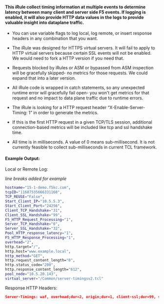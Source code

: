 #### This iRule collect timing information at multiple events to determine latency between many client and server side F5 events. If logging is enabled, it will also provide HTTP data values in the logs to provide valuable insight into dataplane traffic.  

- You can use variable flags to log local, log remote, or insert response headers in any combination that you want.

- The iRule was designed for HTTPS virtual servers. It will fail to apply to HTTP virtual servers because certain SSL events will not be enabled. We would need to fork a HTTP version if you need that.

- Requests blocked by iRules or ASM or bypassed from ASM inspection will be gracefully skipped- no metrics for those requests. We could expand that into a later version.

- All iRule code is wrapped in catch statements, so any unexpected runtime error will gracefully fail open- you won't get metrics for that request and no impact to data plane traffic due to runtime errors.
- The iRule is looking for a HTTP request header “X-Enable-Server-Timing: 1” in order to generate the metrics.
- If this is the first HTTP request in a given TCP/TLS session, additional connection-based metrics will be included like tcp and ssl handshake time.
- All time is in milliseconds. A value of 0 means sub-millisecond. It is not currently feasible to collect sub-milliseconds in current TCL framework. 


#### Example Output: 

Local or Remote Log:  
  
*line breaks added for example*
```bash
hostname="15-1-demo.f5kc.com",
tcpID="11687535666331168",
TCP_REUSE="False",
Start_Client_IP="10.5.5.3",
Start_Client_Port="24256",
Client_TCP_Handshake="31",
Client_SSL_Handshake="99",
F5_HTTP_Request_Processing="1",
Server_TCP_Handshake="0",
Server_SSL_Handshake="32",
Pool_HTTP_response_latency="1",
F5_HTTP_Response_Processing="1",
overhead="2",
http.target="/",
http.host="www.example.local",
http_method="GET",
http.request_content_length="0",
http.status_code="200",
http.response_content_length="612",
pool_node="10.5.20.143",
virtual_server="/Common/server-timingsv2.tcl"
```

Response HTTP Headers:
```json
Server-Timings: waf, overhead;dur=2, origin;dur=1, client-ssl;dur=99, server-ssl;dur=32, client-tcp;dur=31, server-tcp;dur=0
```